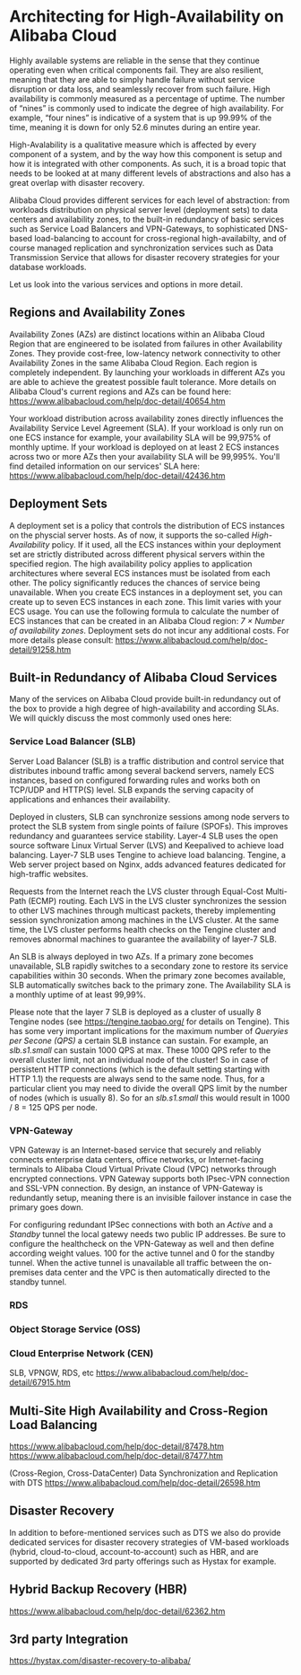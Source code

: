 # Architecting for High-Availability on Alibaba Cloud
Highly available systems are reliable in the sense that they continue operating even when critical components fail. They are also resilient, meaning that they are able to simply handle failure without service disruption or data loss, and seamlessly recover from such failure. High availability is commonly measured as a percentage of uptime. The number of “nines” is commonly used to indicate the degree of high availability. For example, “four nines” is indicative of a system that is up 99.99% of the time, meaning it is down for only 52.6 minutes during an entire year.

High-Avalability is a qualitative measure which is affected by every component of a system, and by the way how this component is setup and how it is integrated with other components. As such, it is a broad topic that needs to be looked at at many different levels of abstractions and also has a great overlap with disaster recovery.

Alibaba Cloud provides different services for each level of abstraction: from workloads distribution on physical server level (deployment sets) to data centers and availability zones, to the built-in redundancy of basic services such as Service Load Balancers and VPN-Gateways, to sophisticated DNS-based load-balancing to account for cross-regional high-availabilty, and of course managed replication and synchronization services such as Data Transmission Service that allows for disaster recovery strategies for your database workloads.

Let us look into the various services and options in more detail.

## Regions and Availability Zones
Availability Zones (AZs) are distinct locations within an Alibaba Cloud Region that are engineered to be isolated from failures in other Availability Zones. They provide cost-free, low-latency network connectivity to other Availability Zones in the same Alibaba Cloud Region. Each region is completely independent. By launching your workloads in different AZs you are able to achieve the greatest possible fault tolerance. More details on Alibaba Cloud's current regions and AZs can be found here: https://www.alibabacloud.com/help/doc-detail/40654.htm

Your workload distribution across availability zones directly influences the Availability Service Level Agreement (SLA). If your workload is only run on one ECS instance for example, your availability SLA will be 99,975% of monthly uptime. If your workload is deployed on at least 2 ECS instances across two or more AZs then your availability SLA will be 99,995%. You'll find detailed information on our services' SLA here: https://www.alibabacloud.com/help/doc-detail/42436.htm 

## Deployment Sets
A deployment set is a policy that controls the distribution of ECS instances on the physcial server hosts. As of now, it supports the so-called *High-Availability* policy. If it used, all the ECS instances within your deployment set are strictly distributed across different physical servers within the specified region. The high availability policy applies to application architectures where several ECS instances must be isolated from each other. The policy significantly reduces the chances of service being unavailable. When you create ECS instances in a deployment set, you can create up to seven ECS instances in each zone. This limit varies with your ECS usage. You can use the following formula to calculate the number of ECS instances that can be created in an Alibaba Cloud region: *7 × Number of availability zones*. Deployment sets do not incur any additional costs. For more details please consult: https://www.alibabacloud.com/help/doc-detail/91258.htm

## Built-in Redundancy of Alibaba Cloud Services 
Many of the services on Alibaba Cloud provide built-in redundancy out of the box to provide a high degree of high-availability and according SLAs. We will quickly discuss the most commonly used ones here:
### Service Load Balancer (SLB)
Server Load Balancer (SLB) is a traffic distribution and control service that distributes inbound traffic among several backend servers, namely ECS instances, based on configured forwarding rules and works both on TCP/UDP and HTTP(S) level. SLB expands the serving capacity of applications and enhances their availability.

Deployed in clusters, SLB can synchronize sessions among node servers to protect the SLB system from single points of failure (SPOFs). This improves redundancy and guarantees service stability. Layer-4 SLB uses the open source software Linux Virtual Server (LVS) and Keepalived to achieve load balancing. Layer-7 SLB uses Tengine to achieve load balancing. Tengine, a Web server project based on Nginx, adds advanced features dedicated for high-traffic websites.

Requests from the Internet reach the LVS cluster through Equal-Cost Multi-Path (ECMP) routing. Each LVS in the LVS cluster synchronizes the session to other LVS machines through multicast packets, thereby implementing session synchronization among machines in the LVS cluster. At the same time, the LVS cluster performs health checks on the Tengine cluster and removes abnormal machines to guarantee the availability of layer-7 SLB.

An SLB is always deployed in two AZs. If a primary zone becomes unavailable, SLB rapidly switches to a secondary zone to restore its service capabilities within 30 seconds. When the primary zone becomes available, SLB automatically switches back to the primary zone. The Availability SLA is a monthly uptime of at least 99,99%.

Please note that the layer 7 SLB is deployed as a cluster of usually 8 Tengine nodes (see https://tengine.taobao.org/ for details on Tengine). This has some very important implications for the maximum number of *Queryies per Secone (QPS)* a certain SLB instance can sustain. For example, an *slb.s1.small* can sustain 1000 QPS at max. These 1000 QPS refer to the overall cluster limit, not an individual node of the cluster! So in case of persistent HTTP connections (which is the default setting starting with HTTP 1.1) the requests are always send to the same node. Thus, for a particular client you may need to divide the overall QPS limit by the number of nodes (which is usually 8). So for an *slb.s1.small* this would result in 1000 / 8 = 125 QPS per node.

### VPN-Gateway
VPN Gateway is an Internet-based service that securely and reliably connects enterprise data centers, office networks, or Internet-facing terminals to Alibaba Cloud Virtual Private Cloud (VPC) networks through encrypted connections. VPN Gateway supports both IPsec-VPN connection and SSL-VPN connection. By design, an instance of VPN-Gateway is redundantly setup, meaning there is an invisible failover instance in case the primary goes down.

For configuring redundant IPSec connections with both an *Active* and a *Standby* tunnel the local gatewy needs two public IP addresses. Be sure to configure the healthcheck on the VPN-Gateway as well and then define according weight values. 100 for the active tunnel and 0 for the standby tunnel. When the active tunnel is unavailable all traffic between the on-premises data center and the VPC is then automatically directed to the standby tunnel. 

### RDS


### Object Storage Service (OSS)
### Cloud Enterprise Network (CEN)




SLB, VPNGW, RDS, etc
https://www.alibabacloud.com/help/doc-detail/67915.htm


## Multi-Site High Availability and Cross-Region Load Balancing
https://www.alibabacloud.com/help/doc-detail/87478.htm
https://www.alibabacloud.com/help/doc-detail/87477.htm

(Cross-Region, Cross-DataCenter) Data Synchronization and Replication with DTS
https://www.alibabacloud.com/help/doc-detail/26598.htm


## Disaster Recovery
In addition to before-mentioned services such as DTS we also do provide dedicated services for disaster recovery strategies of VM-based workloads (hybrid, cloud-to-cloud, account-to-account) such as HBR, and are supported by dedicated 3rd party offerings such as Hystax for example.

## Hybrid Backup Recovery (HBR)
https://www.alibabacloud.com/help/doc-detail/62362.htm

## 3rd party Integration
https://hystax.com/disaster-recovery-to-alibaba/
